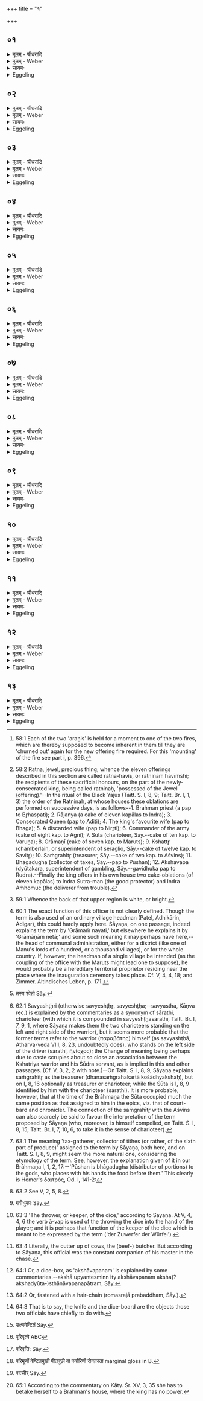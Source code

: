 +++
title = "१"

+++


## ०१
<details><summary>मूलम् - श्रीधरादि</summary>

अर᳘ण्योरग्नी᳘ समारो᳘ह्य॥  
सेना᳘न्यो गृहा᳘न्परे᳘त्याग्नये᳘ ऽनीकवते ऽष्टा᳘कपालं पुरोडा᳘शं नि᳘र्व्वपत्यग्निर्व्वै᳘ देव᳘तानाम᳘नीकᳫँ᳭ से᳘नाया वै᳘ सेनानीर᳘नीकं त᳘स्मादग्नये᳘ ऽनीकवत ऽएतद्वा᳘ ऽअस्यै᳘कᳫँ᳭ र᳘त्नं य᳘त्सेनानीस्त᳘स्मा ऽए᳘वैते᳘न सूय᳘ते तᳫँ᳭ स्वम᳘नपक्रमिणं कुरुते त᳘स्य हि᳘रण्यं द᳘क्षिणा ऽऽग्नेयो वा᳘ ऽएष᳘ यज्ञो᳘ भवत्यग्ने रे᳘तो हि᳘रण्यं त᳘स्माद्धि᳘रण्यं द᳘क्षिणा॥
</details>

<details><summary>मूलम् - Weber</summary>

अरण्योरग्नी᳘ समारो᳘ह्य॥  
सेनाॗन्यो गृहा᳘न्परे᳘त्याग्नये᳘ ऽनीकवते ऽष्ठा᳘कपालम् पुरोडा᳘शं नि᳘र्वपत्यग्निर्वै᳘ देव᳘तानाम᳘नीकᳫं से᳘नाया वै᳘ सेनानीर᳘नीकं त᳘स्मादग्नये᳘ ऽनीकवत एतद्वा᳘ अस्यै᳘कं र᳘त्नं य᳘त्सेनानीस्त᳘स्मा एॗवैते᳘न सूय᳘ते तᳫं स्वम᳘नपक्रमिणं कुरुते त᳘स्य हि᳘रण्यं द᳘क्षिणाग्नेयो वा᳘ एष᳘ यज्ञो᳘ भवत्यग्ने रे᳘तो हि᳘रण्यं त᳘स्माद्धिरण्यं द᳘क्षिणा॥
</details>

<details><summary>सायणः</summary>

…
</details>

<details><summary>Eggeling</summary>

1. Having taken up both (the Gārhapatya and Āhavanīya) fires on the two kindling-sticks [^egg_126], he goes to the house of the Commander of the army, and prepares a cake on eight potsherds for Agni Anīkavat; for Agni is the head (anīka) of the gods, and the commander is the head of the army: hence for Agni Anīkavat. And he, the commander, assuredly is one of his (the king's) jewels [^egg_127]: it is for

[^egg_126]: 58:1 Each of the two 'araṇis' is held for a moment to one of the two fires, which are thereby supposed to become inherent in them till they are 'churned out' again for the new offering fire required. For this 'mounting' of the fire see part i, p. 396.

[^egg_127]: 58:2 Ratna, jewel, precious thing; whence the eleven offerings described in this section are called ratna-havis, or ratnināṁ havīṁshi; the recipients of these sacrificial honours, on the part of the newly-consecrated king, being called ratninaḥ, 'possessed of the Jewel (offering).'--In the ritual of the Black Yajus (Taitt. S. I, 8, 9; Taitt. Br. I, 1, 3) the order of the Ratninaḥ, at whose houses these oblations are performed on successive days, is as follows--1. Brahman priest (a pap to Br̥haspati); 2. Rājanya (a cake of eleven kapālas to Indra); 3. Consecrated Queen (pap to  Aditi); 4. The king's favourite wife (pap to Bhaga); 5. A discarded wife (pap to Nirr̥ti); 6. Commander of the army (cake of eight kap. to Agni); 7. Sūta (charioteer, Sāy.--cake of ten kap. to Varuṇa); 8. Grāmaṇī (cake of seven kap. to Maruts); 9. Kshattr̥ (chamberlain, or superintendent of seraglio, Sāy.--cake of twelve kap. to Savitr̥); 10. Saṁgrahītr̥ (treasurer, Sāy.--cake of two kap. to Aśvins); 11. Bhāgadugha (collector of taxes, Sāy.--pap to Pūshan); 12. Akshavāpa (dyūtakara, superintendent of gambling, Sāy.--gavīdhuka pap to Rudra).--Finally the king offers in his own house two cake-oblations (of eleven kapālas) to Indra Sutra-man (the good protector) and Indra Aṁhomuc (the deliverer from trouble).

him that he is thereby consecrated (or quickened), and him he makes his own faithful (follower). The sacrificial fee for this (jewel-offering) consists in gold; for Agni's is that sacrifice, and gold is Agni's seed: therefore the sacrificial fee consists in gold.
</details>

## ०२
<details><summary>मूलम् - श्रीधरादि</summary>

(णा᳘ ऽथ) अ᳘थ श्वो᳘भूते᳘॥  
पुरो᳘हितस्य गृहा᳘न्परे᳘त्य बार्हस्पत्यं᳘ चरुं नि᳘र्व्वपति बृ᳘हस्प᳘तिर्वै᳘ देवा᳘नां पुरो᳘हित एष वा᳘ ऽएत᳘स्य पुरो᳘हितो भवति त᳘स्माद्बार्हस्पत्यो᳘ भवत्येतद्वा᳘ ऽअस्यै᳘कᳫँ᳭ र᳘त्नं य᳘त्पुरो᳘हितस्त᳘स्मा ऽए᳘वैते᳘न सूय᳘ते तᳫँ᳭ स्वमन᳘पक्रमिणं कुरुते त᳘स्य शितिपृष्ठो गौर्द᳘क्षिणैषा वा᳘ ऽऊर्ध्वा बृ᳘हस्प᳘तेर्दिक्त᳘देष᳘ ऽउप᳘रिष्टादर्यम्णः प᳘न्थास्त᳘स्माच्छितिपृष्ठो᳘ बार्हस्पत्य᳘स्य[[!!]] द᳘क्षिणा॥
</details>

<details><summary>मूलम् - Weber</summary>

अ᳘थ श्वो᳘ भूते᳟॥  
पुरो᳘हितस्य गृहा᳘न्परे᳘त्य बार्हस्पत्यं᳘ चरुं नि᳘र्वपति बृ᳘हस्प᳘तिर्वै᳘ देवा᳘नां पुरो᳘हित एष वा᳘ एत᳘स्य पुरोहितो भवति त᳘स्माद्बार्हस्पत्यो᳘ भवत्येतद्वा᳘ अस्यै᳘कं र᳘त्नं य᳘त्पुरो᳘हितस्त᳘स्मा एॗवैते᳘न सूय᳘ते तᳫं स्वमन᳘पक्रमिणं कुरुते त᳘स्य शितिपृष्ठो गौर्द᳘क्षिणैषा वा᳘ ऊर्ध्वा बृ᳘हस्प᳘तेर्दिक्त᳘देष᳘ उप᳘रिष्टादर्यम्णः प᳘न्थास्त᳘स्माछितिपृष्ठो᳘ बार्हस्प᳘त्यस्य द᳘क्षिणा॥
</details>

<details><summary>सायणः</summary>

…
</details>

<details><summary>Eggeling</summary>

2. And on the following day, he goes to the house of the Purohita (the king's court chaplain), and prepares a pap for Br̥haspati; for Br̥haspati is the Purohita of the gods, and that (court chaplain) is the Purohita ('praepositus') of that (king): hence it is for Br̥haspati. And he, the Purohita, assuredly is one of his (the king's) jewels: it is for him that he is thereby consecrated, and him he makes his own faithful follower. The sacrificial fee for this is a white-backed bullock; for to Br̥haspati belongs that upper region, and there above lies that path of Aryaman (the sun) [^egg_128]: therefore the fee for the Bārhaspatya (oblation) is a white-backed (bullock).

[^egg_128]: 59:1 Whence the back of that upper region is white, or bright.
</details>

## ०३
<details><summary>मूलम् - श्रीधरादि</summary>

(णा᳘ ऽथ) अ᳘थ श्वो᳘भूते᳘॥  
सूय᳘मानस्य गृह᳘ ऽऐन्द्रमे᳘कादशकपालं पुरोडा᳘शं नि᳘र्व्वपति क्षत्रं वा ऽइ᳘न्द्रः क्षत्र᳘ᳫँ᳘ सूय᳘मानस्त᳘स्मादैन्द्रो᳘ भवति त᳘स्य ऽर्षभो द᳘क्षिणा स᳘ ह्यैन्द्रो य᳘दृषभः[[!!]]॥
</details>

<details><summary>मूलम् - Weber</summary>

अ᳘थ श्वो᳘ भूते᳟॥  
सूय᳘मानस्य गृह᳘ ऐन्द्रमे᳘कादशकपालम् पुरोडा᳘शं नि᳘र्वपति क्षत्रं वा इ᳘न्द्रः क्षत्र᳘ᳫं᳘ सूय᳘मानस्त᳘स्मादैन्द्रो᳘ भवति त᳘स्यर्षभो द᳘क्षिणा सॗ ह्यैन्द्रो य᳘दृषभः᳟॥
</details>

<details><summary>सायणः</summary>

…
</details>

<details><summary>Eggeling</summary>

3. And on the following day he prepares a cake on eleven potsherds for Indra at the dwelling of him who is being consecrated (the king); for Indra is the Kshatra (ruling power), and he who is consecrated is

the Kshatra: hence it is for Indra. The sacrificial fee for this is a bull, for the bull is Indra's own (animal).
</details>

## ०४
<details><summary>मूलम् - श्रीधरादि</summary>

(भो᳘ ऽथ) अ᳘थ श्वो᳘भूते᳘॥  
म᳘हिष्यै गृहा᳘न्परे᳘त्य। (त्या) आदित्यं᳘ चरुं नि᳘र्व्वपतीयं वै᳘ पृथिव्य᳘दितिः᳘ सेयं᳘ देवा᳘नां प᳘त्न्येषा वा᳘ ऽएत᳘स्य प᳘त्नी भवति त᳘स्मादादित्यो᳘ भवत्येतद्वा᳘ ऽअस्यै᳘कᳫँ᳭ र᳘त्नं यन्म᳘हिषी त᳘स्या ऽए᳘वैते᳘न सूय᳘ते ताᳫँ᳭ स्वाम᳘नपक्रमिणीं कुरुते त᳘स्यै धेनुर्द᳘क्षिणा धेनु᳘रिव वा᳘ ऽइयं᳘ मनु᳘ष्येभ्यः स᳘र्व्वान्का᳘मान्दुहे माता᳘ धेनु᳘र्मा᳘तेव वा᳘ ऽइयं᳘ मनु᳘ष्यान्बिभर्ति त᳘स्माद्धेनुर्द᳘क्षिणा॥
</details>

<details><summary>मूलम् - Weber</summary>

अ᳘थ श्वो᳘ भूते᳟॥  
म᳘हिष्यै गृहा᳘न्परे᳘त्य आदित्यं᳘ चरुं नि᳘र्वपतीयं वै᳘ पृथिव्य᳘दितिःॗ सेयं᳘ देवा᳘नाम् प᳘त्न्येषा वा᳘ एत᳘स्य प᳘त्नी भवति त᳘स्मादादित्यो᳘ भवत्येतद्वा᳘ अस्यै᳘कं र᳘त्नं यन्म᳘हिषी त᳘स्या एॗवैते᳘न सूय᳘ते ताᳫं स्वाम᳘नपक्रमिणीं कुरुते त᳘स्यै धेनुर्द᳘क्षिणा धेनु᳘रिव वा᳘ इय᳘म् मनुॗष्येभ्यः स᳘र्वान्का᳘मान्दुहे माता᳘ धेनु᳘र्माॗतेव वा᳘ इय᳘म् मनुॗष्यान्बिभर्ति त᳘स्माद्धेनुर्द᳘क्षिणा॥
</details>

<details><summary>सायणः</summary>

…
</details>

<details><summary>Eggeling</summary>

4. And on the following day, he goes to the dwelling of the Queen, and prepares a pap for Aditi; for Aditi is this Earth, and she is the wife of the gods; and that (queen) is the wife of that (king): hence it is for Aditi. And she, the Queen, assuredly is one of his (the king's) jewels: it is for her that he is thereby consecrated, and he makes her his own faithful (wife). The sacrificial fee, on her part, is a milch cow; for this (earth) is, as it were, a milch cow: she yields to men all their desires; and the milch cow is a mother, and this (earth) is, as it were, a mother: she bears (or sustains) men. Hence the fee is a milch cow.
</details>

## ०५
<details><summary>मूलम् - श्रीधरादि</summary>

(णा᳘ ऽथ) अ᳘थ श्वो᳘भूते᳘॥  
सूत᳘स्य गृहा᳘न्परे᳘त्य व्वारुणं᳘ यवम᳘यं चरुं नि᳘र्व्वपति सवो वै᳘ सूतः᳘ सवो वै᳘ देवा᳘नां व्व᳘रुणस्त᳘स्माद्वारुणो᳘ भवत्येतद्वा᳘ ऽअस्यै᳘कᳫँ᳭ र᳘त्नं य᳘त्सूतस्त᳘स्मा ऽए᳘वैते᳘न सूय᳘ते तᳫँ᳭ स्वम᳘नपक्रमिणं कुरुते तस्या᳘श्वो द᳘क्षिणा स हि᳘ व्वारुणो यदश्वः[[!!]]॥
</details>

<details><summary>मूलम् - Weber</summary>

अ᳘थ श्वो᳘ भूते᳟॥  
सूत᳘स्य गृहा᳘न्परे᳘त्य वारुणं᳘ यवम᳘यं चरुं नि᳘र्वपति सवो वै᳘ सूतः᳘ सवो वै᳘ देवा᳘नां व᳘रुणस्त᳘स्माद्वारुणो᳘ भवत्येतद्वा᳘ अस्यैकं᳘ र᳘त्नं य᳘त्सूतस्त᳘स्मा एॗवैते᳘न सूय᳘ते तᳫं स्वम᳘नपक्रमिणं कुरुते तस्या᳘श्वो द᳘क्षिणा स हि᳘ वारुणो यद᳘श्वः॥
</details>

<details><summary>सायणः</summary>

…
</details>

<details><summary>Eggeling</summary>

5. And on the following day, he goes to the house of the Sūta (court-minstrel and chronicler), and prepares a barley pap for Varuṇa; for the Sūta is a spiriter (sava), and Varuṇa is the spiriter of the gods: therefore it is for Varuṇa. And he, the Sūta, assuredly is one of his (the king's) jewels: it is for him that he is thereby consecrated; and him he makes his own faithful (follower). The sacrificial fee for this one is a horse, for the horse is Varuṇa's own.
</details>

## ०६
<details><summary>मूलम् - श्रीधरादि</summary>

(श्वो᳘ ऽथ) अ᳘थ श्वो᳘भूते᳘॥  
ग्राम᳘ण्यो गृहा᳘न्परे᳘त्य मारुत᳘ᳫँ᳘ सप्त᳘कपालं पुरोडा᳘शं नि᳘र्व्वपति व्विशो वै᳘ मरु᳘तो व्वै᳘श्यो वै᳘ ग्रामणीस्त᳘स्मान्मारुतो᳘ भवत्येतद्वा᳘ ऽअस्यै᳘कᳫँ᳭ र᳘त्नं य᳘द्ग्रामणीस्त᳘स्मा ऽऽए᳘वैते᳘न सूय᳘ते तᳫँ᳭ स्वम᳘नपक्रमिणं कुरुते त᳘स्य पृ᳘षन्गौर्द᳘क्षिणा भूमा वा᳘ ऽएत᳘द्रूपा᳘णां यत्पृ᳘षतो गोर्व्वि᳘शो वै᳘ मरु᳘तो भू᳘मो वै व्विट्त᳘स्मात्पृ᳘षन्गौर्द᳘क्षिणा॥
</details>

<details><summary>मूलम् - Weber</summary>

अ᳘थ श्वो᳘ भूते᳟॥  
ग्रामॗण्यो गृहा᳘न्परे᳘त्य मारुत᳘ᳫं᳘ सप्त᳘कपालम् पुरोडा᳘शं नि᳘र्वपति विशो वै᳘ मरु᳘तो वै᳘श्यो वै᳘ ग्रामणीस्त᳘स्मान्मारुतो᳘ भवत्येतद्वा᳘ अस्यै᳘कं र᳘त्नं य᳘द्ग्रामणीस्त᳘स्मा एॗवैते᳘न सूय᳘ते तᳫं स्वम᳘नपक्रमिणं कुरुते त᳘स्य पृषन्गौर्द᳘क्षिणा भूमा वा᳘ एत᳘द्रूपा᳘णां यत्पृ᳘षतो गोर्वि᳘शो वै᳘ मरु᳘तो भू᳘मो वै विट्त᳘स्मात्पृ᳘षन्गौर्द᳘क्षिणा॥
</details>

<details><summary>सायणः</summary>

…
</details>

<details><summary>Eggeling</summary>

6. And on the following day, he goes to the house of the Headman (Grāmaṇī [^egg_129]), and prepares a cake

[^egg_129]: 60:1 The exact function of this officer is not clearly defined. Though the term is also used of an ordinary village headman (Patel, Adhikārin, Adigar), this could hardly apply here. Sāyaṇa, on one passage, indeed explains the term by 'Grāmaṁ nayati,' but elsewhere he explains it by 'Grāmāṇāṁ netā;' and some such meaning it may perhaps have here,--the head of communal administration, either for a district (like one of Manu's lords of a hundred, or a  thousand villages), or for the whole country. If, however, the headman of a single village be intended (as the coupling of the office with the Maruts might lead one to suppose), he would probably be a hereditary territorial proprietor residing near the place where the inauguration ceremony takes place. Cf. V, 4, 4, 18; and Zimmer. Altindisches Leben, p. 171.

on seven potsherds for the Maruts; for the Maruts are the peasants, and the headman is a peasant: therefore it is for the Maruts. And he, the headman, assuredly is one of his (the king's) jewels: it is for him that he is thereby consecrated, and him he makes his own faithful follower. The sacrificial fee for this (jewel) is a spotted bullock, for in such a spotted bullock there is abundance of colours; and the Maruts are the clans (or peasants), and the clan means abundance; therefore the sacrificial fee is a spotted bullock.
</details>

## ०७
<details><summary>मूलम् - श्रीधरादि</summary>

(णा᳘ ऽथ) अ᳘थ श्वो᳘भूते᳘॥  
क्षत्तु᳘र्गृहा᳘न्परे᳘त्य सावित्रं द्वा᳘दशकपालं व्वा ऽष्टा᳘कपालं वा पुरोडा᳘शं नि᳘र्व्वपति सविता वै᳘ देवा᳘नां प्रसविता᳘ प्रसविता वै᳘ क्षत्ता त᳘स्मात्सावित्रो᳘ भवत्येतद्वा᳘ ऽअस्यै᳘कᳫँ᳭ र᳘त्नं य᳘त्क्षत्ता त᳘स्मा ऽए᳘वैते᳘न सूय᳘ते तᳫँ᳭ स्वम᳘नपक्रमिणं कुरुते त᳘स्य श्ये᳘तो ऽनड्वान्द᳘क्षिणैष वै᳘ सविता य᳘ ऽएष त᳘पत्ये᳘ति वा᳘ ऽएष ऽए᳘त्यनड्वा᳘न्युक्तस्तद्यच्छ्ये᳘तो भ᳘वति श्ये᳘त इव᳘ ह्येष᳘ उद्यंश्चा᳘स्तं च यन्भ᳘वति त᳘स्माच्छ्ये᳘तो ऽनड्वान्द᳘क्षिणा॥
</details>

<details><summary>मूलम् - Weber</summary>

अ᳘थ श्वो᳘ भूते᳟॥  
क्षत्तु᳘र्गृहा᳘न्परे᳘त्य सावित्रं द्वा᳘दशकपालं वाष्टाकपालं वा पुरोडा᳘शं नि᳘र्वपति सविता वै᳘ देवा᳘नाम् प्रसविता᳘ प्रसविता वै᳘ क्षत्ता त᳘स्मात्सावित्रो᳘ भवत्येतद्वा᳘ अस्यै᳘कं र᳘त्नं य᳘त्क्षत्ता त᳘स्मा एॗवैते᳘न सूय᳘ते तᳫं स्वम᳘नपक्रमिणं कुरुते त᳘स्य श्ये᳘तो [^wbr_1] ऽनड्वान्द᳘क्षिणैष वै᳘ सविता य᳘ एष त᳘पत्ये᳘ति वा᳘ एष ए᳘त्यनड्वा᳘न्युक्तस्तद्यछ्ये᳘तो भवति श्ये᳘त इवॗ ह्येष᳘ उद्यंश्चा᳘स्तं च यन्भवति त᳘स्माछ्ये᳘तो ऽनड्वान्द᳘क्षिणा॥  

[^wbr_1]: तस्य श्वेतो Sây.
</details>

<details><summary>सायणः</summary>

…
</details>

<details><summary>Eggeling</summary>

7. And on the following day he goes to the house of the Chamberlain (kshattr̥), and prepares a cake on either twelve, or eight, potsherds for Savitr̥; for Savitr̥ is the impeller (prasavitr̥) of the gods, and the chamberlain is an impeller: hence it is for Savitr̥. And he, the chamberlain, assuredly is one of his (the king's) jewels: it is for him that he thereby is consecrated, and him he makes his own faithful (follower). The sacrificial fee for this (jewel) is a reddish-white draught-bullock; for Savitr̥ is he that burns yonder, and he (the sun) indeed moves along; and the draught-bullock also moves along, when yoked. And as to why it is a reddish-white one;--reddish-white indeed is he (the sun) both in rising and in setting: therefore the sacrificial fee is a reddish-white draught-bullock.
</details>

## ०८
<details><summary>मूलम् - श्रीधरादि</summary>

(णा᳘ ऽथ) अ᳘थ श्वो᳘भूते᳘॥  
सङ्ग्रहीतु᳘र्गृहा᳘न्परे᳘त्याश्विनं द्वि᳘कपालं पुरोडा᳘शं नि᳘र्व्वपति स᳘योनी वा᳘ ऽअश्वि᳘नौ स᳘योनी सव्यष्टृसारथी᳘ समानᳫँ᳭ हि र᳘थमधिति᳘ष्ठतस्त᳘स्मादश्विनो᳘ भवत्येतद्वा᳘ ऽअस्यै᳘कᳫँ᳭ र᳘त्नं य᳘त्संग्रहीता त᳘स्मा ऽए᳘वैते᳘न सूय᳘ते तᳫँ᳭ स्वम᳘नपक्रमिणं कुरुते त᳘स्य यमौ गा᳘वौ द᳘क्षिणा तौ हि स᳘योनी य᳘द्यमौ य᳘दि यमौ न᳘ विन्देद᳘प्यनूचीनगर्भा᳘वेव गा᳘वौ द᳘क्षिणा स्यातां ता᳘ ऽउ ह्य᳘पि समान᳘योनी॥
</details>

<details><summary>मूलम् - Weber</summary>

अ᳘थ श्वो᳘ भूते᳟॥  
संग्रहीतु᳘र्गृहा᳘न्परे᳘त्याश्विनं द्वि᳘कपालम् पुरोडा᳘शं नि᳘र्वपति स᳘योनी वा᳘ अश्वि᳘नौ स᳘योनी सव्यष्ठृसारथी᳘ समानᳫं हि र᳘थमधिति᳘ष्ठतस्त᳘स्मादाश्विनो᳘ भवत्येतद्वा᳘ अस्यै᳘कं र᳘त्नं य᳘त्संग्रहीता त᳘स्मा एॗवैते᳘न सूय᳘ते तᳫं स्वम᳘नपक्रमिणं कुरुते त᳘स्य यमौ गा᳘वौ द᳘क्षिणा तौ हि स᳘योनी य᳘द्यमौ य᳘दि यमौ न विन्देद᳘प्यनूचीनगर्भा᳘वेव गा᳘वौ द᳘क्षिणा स्यातां ता᳘ उ ह्य᳘पि समान᳘योनी॥
</details>

<details><summary>सायणः</summary>

…
</details>

<details><summary>Eggeling</summary>

8. And on the following day he goes to the house

of the Charioteer (saṁgrahītr̥), and prepares a cake on two potsherds for the Aśvins; for the two Aśvins are of the same womb; and so are the chariot fighter [^egg_130] and the driver (sārathi) of the same womb (standing-place), since they stand on one and the same chariot: hence it is for the Aśvins. And he, the charioteer, assuredly is one of his (the king's) jewels: it is for him that he is thereby consecrated, and him he makes his own faithful follower. The sacrificial fee for this (jewel) is a pair of twin bullocks, for such twin bullocks are of the same womb. If he cannot obtain twins, two bullocks produced by successive births (of the same cow) may also form the sacrificial fee, for such also are of the same womb.

[^egg_130]: 62:1 Savyashṭḥri (otherwise savyeshṭḥr̥, savyeshṭḥa;--savyastha, Kāṇva rec.) is explained by the commentaries as a synonym of sārathi, charioteer (with which it is compounded in savyeshṭḥasārathī, Taitt. Br. I, 7, 9, 1, where Sāyaṇa makes them the two charioteers standing on the left and right side of the warrior), but it seems more probable that the former terms refer to the warrior (παραβάτης) himself (as savyashṭḥā, Atharva-veda VIII, 8, 23, undoubtedly does), who stands on the left side of the driver (sārathi, ἡνίοχος); the Change of meaning being perhaps due to caste scruples about so close an association between the Kshatriya warrior and his Śūdra servant, as is implied in this and other passages. (Cf. V, 3, 2, 2 with note.)--On Taitt. S. I, 8, 9, Sāyaṇa explains saṁgrahītr̥ as the treasurer (dhanasaṁgrahakartā kośādhyakshaḥ), but on I, 8, 16 optionally as treasurer or charioteer; while the Sūta is I, 8, 9 identified by him with the charioteer (sārathi). It is more probable, however, that at the time of the Brāhmaṇa the Sūta occupied much the same position as that assigned to him in the epics, viz. that of court-bard and chronicler. The connection of the saṁgrahītr̥ with the Aśvins can also scarcely be said to favour the interpretation of the term proposed by Sāyaṇa (who, moreover, is himself compelled, on Taitt. S. I, 8, 15; Taitt. Br. I, 7, 10, 6, to take it in the sense of charioteer).
</details>

## ०९
<details><summary>मूलम् - श्रीधरादि</summary>

(नी ऽअ᳘) अ᳘थ श्वो᳘भूते᳘॥  
भागदुघ᳘स्य गृहा᳘न्परे᳘त्य पौष्णं᳘ चरुं नि᳘र्व्वपति पूषा वै᳘ देवा᳘नां भागदुघ᳘ ऽएष वा᳘ ऽए᳘त᳘स्य भागदुघो᳘ भवति त᳘स्मात्पौष्णो᳘ भवत्येतद्वा᳘ ऽअस्यै᳘कᳫँ᳭ र᳘त्नं य᳘द्भागदुघस्त᳘स्मा ऽए᳘वैते᳘न सूय᳘ते तᳫँ᳭ स्वम᳘नपक्रमिणं कुरुते त᳘स्य श्यामो गौर्द᳘क्षिणा त᳘स्यासा᳘वेव ब᳘न्धु᳘र्यो ऽसौ᳘ त्रिषंयुक्ते᳘षु॥
</details>

<details><summary>मूलम् - Weber</summary>

अ᳘थ श्वो᳘ भूते᳟॥  
भागदुघ᳘स्य गृहा᳘न्परे᳘त्य पौष्णं᳘ चरुं नि᳘र्वपति पूषा वै᳘ देवा᳘नाम् भागदुघ᳘ एष वा᳘ एत᳘स्य भागदुघो᳘ भवति त᳘स्मात्पौष्णो᳘ भवत्येतद्वा᳘ अस्यै᳘कं र᳘त्नं यद्भागदुघस्त᳘स्मा ए᳘वैते᳘न सूय᳘ते तᳫं स्वम᳘नपक्रमिणं कुरुते त᳘स्य श्यामो गौर्द᳘क्षिणा त᳘स्यासा᳘वेव ब᳘न्धुॗर्यो ऽसौ᳘ त्रिषंयुक्ते᳘षु॥
</details>

<details><summary>सायणः</summary>

…
</details>

<details><summary>Eggeling</summary>

9. And on the following day he goes to the house

of the Carver (bhāgadugha [^egg_131]), and prepares a pap for Pūshan, for Pūshan is carver to the gods; and that (officer) is carver to that (king): therefore it is for Pūshan. And he, the carver, assuredly is one of his (the king's) jewels: it is for him that he is thereby consecrated, and him he makes his own faithful follower. The sacrificial fee for this (jewel) is a dark-grey bullock: the significance of such a one being the same as at the Trishaṁyukta [^egg_132].

[^egg_131]: 63:1 The meaning 'tax-gatherer, collector of tithes (or rather, of the sixth part of produce)' assigned to the term by Sāyaṇa, both here, and on Taitt. S. I, 8, 9, might seem the more natural one, considering the etymology of the term. See, however, the explanation given of it in our Brāhmaṇa I, 1, 2, 17:--'Pūshan is bhāgadugha (distributor of portions) to the gods, who places with his hands the food before them.' This clearly is Homer's δαιτρός, Od. I, 141-2:

[^egg_132]: 63:2 See V, 2, 5, 8.
</details>

## १०
<details><summary>मूलम् - श्रीधरादि</summary>

(ष्व᳘) अ᳘थ श्वो᳘भूते[[!!]]॥  
(ते ऽक्षा) अक्षावाप᳘स्य च गृहे᳘भ्यो गोविकर्त᳘स्य च गवे᳘धुकाः सम्भृ᳘त्य सूय᳘मानस्य गृहे᳘ रौद्रं᳘ गावेधुकं᳘ चरुं नि᳘र्व्वपति ते वा᳘ ऽएते द्वे᳘ सती र᳘त्ने ऽए᳘कं करोति[[!!]] सम्प᳘दः का᳘माय तद्य᳘देते᳘न य᳘जते यां वा᳘ ऽइमा᳘ᳫँ᳘ सभा᳘यां घ्न᳘न्ति रुद्रो᳘ हैता᳘मभि᳘मन्यते ऽग्निर्व्वै᳘ रु᳘द्रो ऽधिदे᳘वनं वा᳘ अग्निस्त᳘स्यैते᳘ ऽअङ्गारा य᳘दक्षास्त᳘मे᳘वैते᳘न प्रीणाति त᳘स्य ह वा᳘ ऽएषा᳘ ऽनुमता गृहे᳘षु हन्यते यो᳘ वा राजसू᳘येन य᳘जते यो᳘ वैत᳘देवं वे᳘दैतद्वा᳘ ऽअस्यै᳘कᳫँ᳭ र᳘त्नं य᳘दक्षावाप᳘श्च गोविकर्त्त᳘श्च ता᳘भ्यामे᳘वैते᳘न सूय᳘ते तौ स्वाव᳘नपक्रमिणौ कुरुते त᳘स्य द्वि᳘रूपो गौर्द᳘क्षिणा शितिबा᳘हुर्वा शितिबा᳘लो वा ऽसि᳘र्नखरो᳘ बालदा᳘म्ना ऽक्षाव᳘पनं प्र᳘बद्धमेत᳘दु हि त᳘योर्भ᳘वति॥
</details>

<details><summary>मूलम् - Weber</summary>

अ᳘थ श्वो᳘ भूॗते॥  
अक्षावाप᳘स्य च गृहे᳘भ्यो गोविकर्त᳘स्य च गवे᳘धुकाः [^wbr_2] सम्भृ᳘त्य सूय᳘मानस्य गृहे᳘ रौद्रं᳘ गावेधुकं चरुं नि᳘र्वपति ते वा᳘ एते द्वे᳘ सती र᳘त्ने ए᳘कं करो᳘ति सम्प᳘दः का᳘माय तद्य᳘देते᳘न य᳘जते यां वा᳘ इमा᳘ᳫं᳘ सभा᳘यां घ्न᳘न्ति रुद्रो᳘ हैता᳘मभि᳘मन्यते ऽग्निर्वै᳘ रुॗद्रो ऽधिदे᳘वनं वा᳘ अग्निस्त᳘स्यैते᳘ ऽङ्गारा य᳘दक्षास्त᳘मेॗवैते᳘न प्रीणाति त᳘स्य ह वा᳘ एषा᳘नुमता गृहे᳘षु हन्यते यो᳘ वा राजसू᳘येन य᳘जते यो᳘ वैत᳘देवं वे᳘दैतद्वा᳘ अस्यै᳘कं र᳘त्नं य᳘दक्षावाप᳘श्च गोविकर्त᳘श्च ता᳘भ्यामेॗवैते᳘न सूय᳘ते तौ स्वाव᳘नपक्रमिणौ कुरुते त᳘स्य द्वि᳘रूपो गौर्द᳘क्षिणा शितिबा᳘हुर्वा शितिवा᳘लो वासि᳘र्नखरो᳘ वालदा᳘म्नाक्षाव᳘पनम् प्र᳘बद्धमेत᳘दु हि त᳘योर्भ᳘वति॥  

[^wbr_2]: गवीधुकाः Sây.
</details>

<details><summary>सायणः</summary>

…
</details>

<details><summary>Eggeling</summary>

10. And on the following day, having brought together gavedhukā (seeds) from the houses of the Keeper of the dice (akshāvāpa [^egg_133]) and the Huntsman (govikartana [^egg_134]), he prepares a gavedhukā pap for Rudra at the house of him who is consecrated. These two, while being two jewels (of the king), he makes one for the purpose of completeness. And as to why he performs this offering,--Rudra is hankering after that (cow) which is killed here in this hall;

[^egg_133]: 63:3 'The thrower, or keeper, of the dice,' according to Sāyaṇa. At V, 4, 4, 6 the verb ā-vap is used of the throwing the dice into the hand of the player; and it is perhaps that function of the keeper of the dice which is meant to be expressed by the term ('der Zuwerfer der Würfel').

[^egg_134]: 63:4 Literally, the cutter up of cows, the (beef-) butcher. But according to Sāyaṇa, this official was the constant companion of his master in the chase.

now Rudra is Agni (fire), and the gaming-board being fire, and the dice being its coals, it is him (Rudra) he thereby pleases. And verily whosoever, that knows this thus, performs the Rājasūya, in his house that approved (cow) is killed. And he, the keeper of dice, and the huntsman, are (each of them) assuredly one of his (the king's) jewels: it is for these two that he is thereby consecrated, and these two he makes his own faithful followers. The sacrificial fee for this (jewel) is a bicoloured bullock--either one with white fore-feet, or a white-tailed one,--a claw-shaped knife, and a dice-board [^egg_135] with a horsehair band [^egg_136]; for that is what belongs to those two [^egg_137].

[^egg_135]: 64:1 Or, a dice-box, as 'akshāvapanam' is explained by some commentaries.--akshā upyantesminn ity akshāvapanam aksha(?akshadyūta-)sthānāvapanapātram, Sāy.

[^egg_136]: 64:2 Or, fastened with a hair-chain (romasrajā prabaddham, Sāy.).

[^egg_137]: 64:3 That is to say, the knife and the dice-board are the objects those two officials have chiefly to do with.
</details>

## ११
<details><summary>मूलम् - श्रीधरादि</summary>

(त्य᳘) अ᳘थ श्वो᳘भूते᳘॥  
पालागल᳘स्य गृहा᳘न्परे᳘त्य चतुर्गृहीतमा᳘ज्यं गृहीत्वा᳘ ऽध्वन ऽआ᳘ज्यं जुहोति जुषाणो ऽध्वा᳘ ऽऽज्यस्य व्वेतु स्वाहे᳘ति प्रहे᳘यो वै᳘ पालागलो᳘ ऽध्वानं वै प्र᳘हित ऽएति त᳘स्माद᳘ध्वन आ᳘ज्यं जुहोत्येतद्वा᳘ ऽअस्यै᳘कᳫँ᳭ र᳘त्नं य᳘त्पालागलस्त᳘स्मा ऽए᳘वैते᳘न सूय᳘ते तᳫँ᳭ स्वम᳘नपक्रमिणं कुरुते त᳘स्य द᳘क्षिणा ऽप्यु᳘क्ष्णवेष्टितं ध᳘नुश्चर्मम᳘या बा᳘णवन्तो लो᳘हित ऽउष्णी᳘ष ऽएत᳘दु हि त᳘स्य भ᳘वति॥
</details>

<details><summary>मूलम् - Weber</summary>

अ᳘थ श्वो᳘ भूते᳟॥  
पालागल᳘स्य गृहा᳘न्परे᳘त्य चतुर्गृहीतमा᳘ज्यं गृहीत्वा᳘ध्वन आ᳘ज्यं जुहोति जुषाणो ऽध्वा᳘ज्यस्य वेतु स्वाहे᳘ति प्रहे᳘यो वै᳘ पालागलो᳘ ऽध्वानं वै प्र᳘हित एति त᳘स्माद᳘ध्वन आ᳘ज्यं जुहोत्येतद्वा᳘ अस्यै᳘कं र᳘त्नं य᳘त्पालागलस्त᳘स्मा एॗवैते᳘न सूय᳘ते तᳫं स्वम᳘नपक्रमिणं कुरुते त᳘स्य द᳘क्षिणा प्यु᳘क्ष्णवेष्टितं [^wbr_3] ध᳘नुश्चर्मम᳘या वा᳘णवन्तो लो᳘हित उष्णी᳘ष एत᳘दु हि त᳘स्य भ᳘वति॥  

[^wbr_3]: उक्ष्णवेष्टितं Sây.
</details>

<details><summary>सायणः</summary>

…
</details>

<details><summary>Eggeling</summary>

11. And on the following day he goes to the house of the Courier, and having taken ghee in four ladlings, he offers the ghee to the way, with, 'May the way graciously accept of the ghee, hail!' For the courier is to be dispatched, and when dispatched goes on his way: therefore he offers the ghee to the way. And he, the courier, assuredly is one of his (the king's) jewels: it is for him that he is thereby consecrated, and him he makes his own faithful follower. The sacrificial fee for this (jewel) consists in a skin-covered bow, leathern quivers, and a red turban, for that is what belongs to him.
</details>

## १२
<details><summary>मूलम् - श्रीधरादि</summary>

ता᳘नि वा᳘ ऽएता᳘नि॥  
(न्ये᳘) ए᳘कादश र᳘त्नानि स᳘म्पादयत्ये᳘कादशाक्षरा वै᳘ त्रिष्टु᳘ब्वी᳘र्यं[[!!]] त्रिष्टु᳘ब्वी᳘र्यमे᳘वैतग्र᳘द्र᳘त्नान्यभिस᳘म्पादयति[[!!]] तद्य᳘द्रत्नि᳘नाᳫँ᳭ हवि᳘र्भिर्य᳘जत ऽएते᳘षां वै रा᳘जा भवति ते᳘भ्य ऽए᳘वैते᳘न सूय᳘ते तान्त्स्वान᳘नपक्रमिणः कुरुते॥
</details>

<details><summary>मूलम् - Weber</summary>

ता᳘नि वा᳘ एता᳘नि॥  
ए᳘कादश र᳘त्नानि स᳘म्पादयत्ये᳘कादशाक्षरा वै᳘ त्रिष्टु᳘ब्वीर्यं᳘ त्रिष्टु᳘ब्वीर्य᳘मेवैतद्र᳘त्नान्यभिस᳘म्पादयति तद्य᳘द्रत्नि᳘नाᳫं हवि᳘र्भिर्य᳘जत एते᳘षां वै रा᳘जा भवति ते᳘भ्य एॗवैते᳘न सूय᳘ते तान्त्स्वान᳘नपक्रमिणः कुरुते॥
</details>

<details><summary>सायणः</summary>

…
</details>

<details><summary>Eggeling</summary>

12. These are the eleven jewels (ratna) he completes; for of eleven syllables consists the Trishṭubh, and the Trishṭubh is vigour: it is for the sake

of vigour that he completes the (eleven) jewels. Then as to why he performs the oblations of the Ratnins: it is their king he becomes; it is for them that he thereby is consecrated, and it is them he makes his own faithful followers.
</details>

## १३
<details><summary>मूलम् - श्रीधरादि</summary>

(ते᳘ ऽथ) अ᳘थ श्वो᳘भूते[[!!]]॥  
प᳘रिवृत्त्यै गृहा᳘न्परे᳘त्य नैर्ऋतं᳘ चरुं नि᳘र्व्वपति या वा᳘ अपु᳘त्रा प᳘त्नी सा᳘ प᳘रिवृत्ती स᳘ कृष्णा᳘नां व्रीहीणां᳘ नखै᳘र्निर्भि᳘द्य तण्डुला᳘न्नैर्ऋतं᳘ चरु᳘ᳫँ᳘ श्रपयति स᳘ जुहोत्येष᳘ ते निर्ऋते भागस्तं᳘ जुषस्व स्वाहे᳘ति या वा᳘ ऽअपु᳘त्रा प᳘त्नी सा नि᳘र्ऋतिगृहीता तद्य᳘दे᳘वास्या ऽअ᳘त्र नैर्ऋत᳘ᳫँ᳘ रूपं त᳘दे᳘वैत᳘च्छमयति त᳘थो हैनᳫँ᳭ सूय᳘मानं नि᳘र्ऋतिर्न᳘ गृह्णाति त᳘स्य द᳘क्षिणा कृष्णा गौः᳘ परिमूर्णी᳘ पर्यारि᳘णी सा ह्य᳘पि नि᳘र्ऋतिगृहीता᳘ तामा᳘ह[[!!]] मा[[!!]] मे᳘ ऽद्येशा᳘यां व्वात्सीदि᳘ति त᳘त्पाप्मा᳘नमपा᳘दत्ते॥
</details>
<details><summary>मूलम् - Weber</summary>

अ᳘थ श्वो᳘ भूते᳟॥  
प᳘रिवृत्यै [^wbr_4] गृहा᳘न्परे᳘त्य नैरृतं᳘ चरुं नि᳘र्वपति या वा᳘ अपु᳘त्रा प᳘त्नी सा प᳘रिवृत्ती [^wbr_5] स᳘ कृष्णा᳘नां व्रीहीणां᳘ नखै᳘र्निर्भि᳘द्य तण्डुला᳘न्नैरृतं᳘ चरुं᳘ श्रपयति स जुहोत्येष᳘ ते निरृते भागस्तं᳘ जुषस्व स्वाहेति या वा᳘ अपु᳘त्रा प᳘त्नी सा नि᳘रृतिगृहीता तद्य᳘देॗवास्य अ᳘त्र नैरृतं᳘ रूपं त᳘देॗवैत᳘छमयति त᳘थो हैनᳫं सूय᳘मानं नि᳘रृतिर्न᳘ गृह्णाति त᳘स्य द᳘क्षिणा कृष्णा गौः᳘ परिमूर्णी᳘ [^wbr_6] पर्यारि᳘णी सा ह्य᳘पि नि᳘रृतिगृहीता ता᳘माह मा᳘ मेॗ ऽद्येशा᳘यां वात्सीदि᳘ति [^wbr_7] त᳘त्पाप्मा᳘नमपा᳘दत्ते॥  

[^wbr_4]: प᳘रिवृत्यै ABC 
[^wbr_5]: परिवृत्ति: Sây. 
[^wbr_6]: परिमूर्णी वेष्टितमुखी पीतपुछी वा पर्यारिणी रोगग्रस्ता marginal gloss in B. 
[^wbr_7]: वात्सीर् Sây.
</details>

<details><summary>सायणः</summary>

…
</details>
<details><summary>Eggeling</summary>

13. And on the following day he goes to the house of a discarded (wife), and prepares a pap for Nirr̥ti;--a discarded wife is one who has no son. He cooks the pap for Nirr̥ti of black rice, after splitting the grains with his nails. He offers it with (Vāj. S. IX, 3), 'This, O Nirr̥ti, is thy share: accept it graciously, hail!' For a wife that is without a son, is possessed with Nirr̥ti (destruction, calamity); and whatever of Nirr̥ti's nature there is in her, that he thereby propitiates, and thus Nirr̥ti does not take possession of him while he is consecrated. The fee for this (oblation) consists of a black, decrepit, diseased cow; for such a one also is possessed with Nirr̥ti. He says to her (the wife), 'Let her not dwell this day in my dominion [^egg_138]! thus he removes evil from himself.

[^egg_138]: 65:1 According to the commentary on Kāty. Śr. XV, 3, 35 she has to betake herself to a Brahman's house, where the king has no power.
</details>

